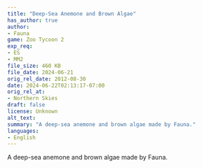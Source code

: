```yaml
---
title: "Deep-Sea Anemone and Brown Algae"
has_author: true
author: 
- Fauna
game: Zoo Tycoon 2
exp_req: 
- ES
- MM2
file_size: 460 KB
file_date: 2024-06-21
orig_rel_date: 2012-08-30
date: 2024-06-22T02:13:17-07:00
orig_rel_at: 
- Northern Skies
draft: false
license: Unknown
alt_text: 
summary: "A deep-sea anemone and brown algae made by Fauna."
languages:
- English
---
```


A deep-sea anemone and brown algae made by Fauna.